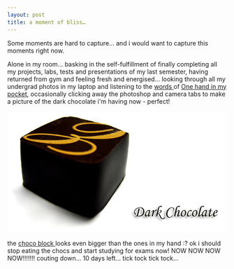 ```yaml
---
layout: post
title: a moment of bliss…
---
```


Some moments are hard to capture… and i would want to capture this moments right now.

Alone in my room… basking in the self-fulfillment of finally completing all my projects, labs, tests and presentations of my last semester, having returned from gym and feeling fresh and energised… looking through all my undergrad photos in my laptop and listening to the [words ](http://www.azlyrics.com/lyrics/alanismorissette/handinmypocket.html)of [One hand in my pocket](http://youtube.com/watch?v=nLXULfN77TQ), occasionally clicking away the photoshop and camera tabs to make a picture of the dark chocolate i'm having now - perfect!

![](/img/choco64789250327849.jpg)

the [choco block ](http://www.lindt.com/2865/2870/3159.asp?navId=3179)looks even bigger than the ones in my hand :? ok i should stop eating the chocs and start studying for exams now! NOW NOW NOW NOW!!!!!!! couting down… 10 days left… tick tock tick tock…
